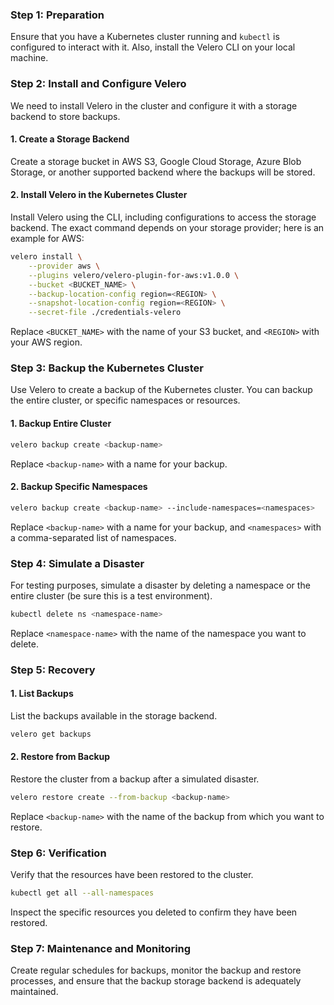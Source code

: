 
### Step 1: **Preparation**
Ensure that you have a Kubernetes cluster running and `kubectl` is configured to interact with it. Also, install the Velero CLI on your local machine.

### Step 2: **Install and Configure Velero**
We need to install Velero in the cluster and configure it with a storage backend to store backups.

#### 1. **Create a Storage Backend**
Create a storage bucket in AWS S3, Google Cloud Storage, Azure Blob Storage, or another supported backend where the backups will be stored.

#### 2. **Install Velero in the Kubernetes Cluster**
Install Velero using the CLI, including configurations to access the storage backend. The exact command depends on your storage provider; here is an example for AWS:

```sh
velero install \
    --provider aws \
    --plugins velero/velero-plugin-for-aws:v1.0.0 \
    --bucket <BUCKET_NAME> \
    --backup-location-config region=<REGION> \
    --snapshot-location-config region=<REGION> \
    --secret-file ./credentials-velero
```

Replace `<BUCKET_NAME>` with the name of your S3 bucket, and `<REGION>` with your AWS region.

### Step 3: **Backup the Kubernetes Cluster**
Use Velero to create a backup of the Kubernetes cluster. You can backup the entire cluster, or specific namespaces or resources.

#### 1. **Backup Entire Cluster**

```sh
velero backup create <backup-name>
```

Replace `<backup-name>` with a name for your backup.

#### 2. **Backup Specific Namespaces**

```sh
velero backup create <backup-name> --include-namespaces=<namespaces>
```

Replace `<backup-name>` with a name for your backup, and `<namespaces>` with a comma-separated list of namespaces.

### Step 4: **Simulate a Disaster**
For testing purposes, simulate a disaster by deleting a namespace or the entire cluster (be sure this is a test environment).

```sh
kubectl delete ns <namespace-name>
```

Replace `<namespace-name>` with the name of the namespace you want to delete.

### Step 5: **Recovery**

#### 1. **List Backups**

List the backups available in the storage backend.

```sh
velero get backups
```

#### 2. **Restore from Backup**

Restore the cluster from a backup after a simulated disaster.

```sh
velero restore create --from-backup <backup-name>
```

Replace `<backup-name>` with the name of the backup from which you want to restore.

### Step 6: **Verification**
Verify that the resources have been restored to the cluster.

```sh
kubectl get all --all-namespaces
```

Inspect the specific resources you deleted to confirm they have been restored.

### Step 7: **Maintenance and Monitoring**
Create regular schedules for backups, monitor the backup and restore processes, and ensure that the backup storage backend is adequately maintained.

